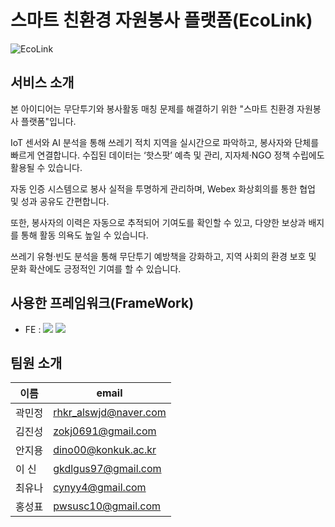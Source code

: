# 스마트 친환경 자원봉사 플랫폼(EcoLink)

![EcoLink](https://github.com/user-attachments/assets/8f5dc7d1-93d2-493b-966d-6e9add17946b)

## 서비스 소개

본 아이디어는 무단투기와 봉사활동 매칭 문제를 해결하기 위한
"스마트 친환경 자원봉사 플랫폼"입니다.

IoT 센서와 AI 분석을 통해 쓰레기 적치 지역을 실시간으로 파악하고,
봉사자와 단체를 빠르게 연결합니다. 수집된 데이터는 ‘핫스팟’ 예측 및 관리,
지자체·NGO 정책 수립에도 활용될 수 있습니다.

자동 인증 시스템으로 봉사 실적을 투명하게 관리하며,
Webex 화상회의를 통한 협업 및 성과 공유도 간편합니다.

또한, 봉사자의 이력은 자동으로 추적되어 기여도를 확인할 수 있고,
다양한 보상과 배지를 통해 활동 의욕도 높일 수 있습니다.

쓰레기 유형·빈도 분석을 통해 무단투기 예방책을 강화하고,
지역 사회의 환경 보호 및 문화 확산에도 긍정적인 기여를 할 수 있습니다.
<br />

## 사용한 프레임워크(FrameWork)

- FE : <img src="https://img.shields.io/badge/Vue.js-35495E?style=flat&logo=vue.js&logoColor=4FC08D" />
  <img src="https://img.shields.io/badge/TypeScript-3178C6?style=flat-square&logo=TypeScript&logoColor=white"/>
  <br />

## 팀원 소개

| 이름   | email                 |
| ------ | --------------------- |
| 곽민정 | rhkr_alswjd@naver.com |
| 김진성 | zokj0691@gmail.com    |
| 안지용 | dino00@konkuk.ac.kr   |
| 이 신  | gkdlgus97@gmail.com   |
| 최유나 | cynyy4@gmail.com      |
| 홍성표 | pwsusc10@gmail.com    |
